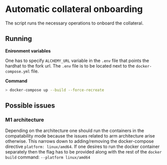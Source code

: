 # Automatic collateral onboarding

The script runs the necessary operations to onboard the collateral.

## Running

__Enironment variables__

One has to specify `ALCHEMY_URL` variable in the `.env` file that points the hardhat to the fork url.
The `.env` file is to be located next to the `docker-compose.yml` file.

__Command__

```sh
> docker-compose up --build --force-recreate
```




## Possible issues

### M1 architecture

Depending on the architecture one should run the containers in the compatability mode because the issues related to arm architecture arise otherwise.
This narrows down to adding/removing the docker-compose directive `platform: linux/amd64`. If one desires to run the docker container separately then the
flag has to be provided along with the rest of the `docker build` command: `--platform linux/amd64`
